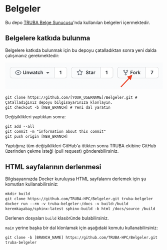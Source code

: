 # Belgeler

Bu depo [TRUBA Belge Sunucusu](http://docs.truba.gov.tr)'nda kullanılan belgeleri içermektedir.

## Belgelere katkıda bulunma

Belgelere katkıda bulunmak için bu depoyu çatalladıktan sonra yeni dalda çalışmanız gerekmektedir:

![](https://raw.githubusercontent.com/TRUBA-HPC/Belgeler/main/fork.png)

```
git clone https://github.com/[YOUR_USERNAME]/Belgeler.git # Çatalladığınız depoyu bilgisayarınıza klonlayın.
git checkout -b [NEW_BRANCH] # Yeni dal yaratın
```

Değişiklikleri yaptıktan sonra:

```
git add --all
git commit -m "information about this commit"
git push origin [NEW_BRANCH]
```

Yaptığınız tüm değişiklikleri GitHub'a ittikten sonra TRUBA ekibine GitHub üzerinden çekme isteği (pull request) gönderebilirsiniz.

## HTML sayfalarının derlenmesi

Bilgisayarınızda Docker kuruluysa HTML sayfalarını derlemek için şu komutları kullanabilirsiniz:

```
mkdir build
git clone https://github.com/TRUBA-HPC/Belgeler.git truba-belgeler
docker run --rm -v truba-belgeler:/docs -v build:/build keremkayabay/sphinx:latest sphinx-build -b html /docs/source /build
```

Derlenen dosyaları ``build`` klasöründe bulabilirsiniz.

``main`` yerine başka bir dal klonlamak için aşağıdaki komutu kullanabilirsiniz:

```
git clone -b [BRANCH_NAME] https://github.com/TRUBA-HPC/Belgeler.git truba-belgeler
```